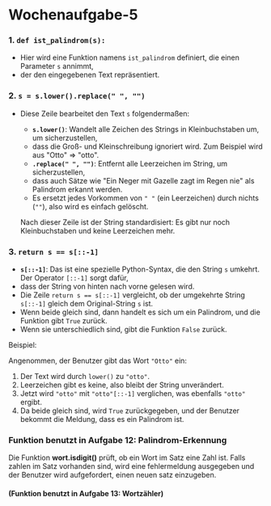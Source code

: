 # Wochenaufgabe-5

### 1. `def ist_palindrom(s):`
- Hier wird eine Funktion namens `ist_palindrom` definiert, die einen Parameter `s` annimmt,
- der den eingegebenen Text repräsentiert.

### 2. `s = s.lower().replace(" ", "")`
- Diese Zeile bearbeitet den Text `s` folgendermaßen:
    - **`s.lower()`**: Wandelt alle Zeichen des Strings in Kleinbuchstaben um, um sicherzustellen, 
    - dass die Groß- und Kleinschreibung ignoriert wird. Zum Beispiel wird aus "Otto" => "otto".
    - **`.replace(" ", "")`**: Entfernt alle Leerzeichen im String, um sicherzustellen, 
    - dass auch Sätze wie "Ein Neger mit Gazelle zagt im Regen nie" als Palindrom erkannt werden. 
    - Es ersetzt jedes Vorkommen von `" "` (ein Leerzeichen) durch nichts (`""`), also wird es einfach gelöscht.

  Nach dieser Zeile ist der String standardisiert: Es gibt nur noch Kleinbuchstaben und keine Leerzeichen mehr.

### 3.  `return s == s[::-1]`
- **`s[::-1]`**: Das ist eine spezielle Python-Syntax, die den String `s` umkehrt. Der Operator `[::-1]` sorgt dafür, 
- dass der String von hinten nach vorne gelesen wird.
- Die Zeile `return s == s[::-1]` vergleicht, ob der umgekehrte String `s[::-1]` gleich dem Original-String `s` ist. 
- Wenn beide gleich sind, dann handelt es sich um ein Palindrom, und die Funktion gibt `True` zurück. 
- Wenn sie unterschiedlich sind, gibt die Funktion `False` zurück.

Beispiel:

Angenommen, der Benutzer gibt das Wort `"Otto"` ein:
1. Der Text wird durch `lower()` zu `"otto"`.
2. Leerzeichen gibt es keine, also bleibt der String unverändert.
3. Jetzt wird `"otto"` mit `"otto"[::-1]` verglichen, was ebenfalls `"otto"` ergibt.
4. Da beide gleich sind, wird `True` zurückgegeben, und der Benutzer bekommt die Meldung, dass es ein Palindrom ist.
### Funktion benutzt in Aufgabe 12: Palindrom-Erkennung




Die Funktion **wort.isdigit()** 
prüft, ob ein Wort im Satz eine Zahl ist.
Falls zahlen im Satz vorhanden sind,
wird eine fehlermeldung ausgegeben und der Benutzer wird aufgefordert,
einen neuen satz einzugeben.
#### **(Funktion benutzt in Aufgabe 13: Wortzähler)**